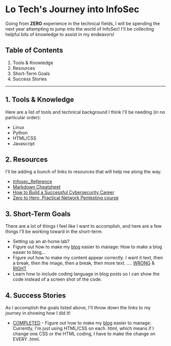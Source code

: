 # Lo Tech's Journey into InfoSec
Going from **ZERO** experience in the technical fields, I will be spending the next year attempting to jump into the world of InfoSec! I'll be collecting helpful bits of knowledge to assist in my endeavors!

## Table of Contents
1. Tools & Knowledge
2. Resources
3. Short-Term Goals
4. Success Stories
---

## 1. Tools & Knowledge
Here are a list of tools and technical background I think I'll be needing (in no particular order):
* Linux
* Python
* HTML/CSS
* Javascript

## 2. Resources
I'll be adding a bunch of links to resources that will help me along the way.
* [Infosec_Reference](https://github.com/rmusser01/Infosec_Reference/blob/master/Sphinx/README.md)
* [Markdown Cheatsheet](https://github.com/adam-p/markdown-here/wiki/Markdown-Cheatsheet)
* [How to Build a Successful Cybersecurity Career](https://danielmiessler.com/blog/build-successful-infosec-career/)
* [Zero to Hero, Practical Network Pentesting course](https://www.thecybermentor.com/zero-to-hero-pentesting)


## 3. Short-Term Goals
There are a lot of things I feel like I want to accomplish, and here are a few things I'll be working toward in the short-term:
* Setting up an at-home lab?
* Figure out how to make my [blog](https://thelotech.github.io) easier to manage: How to make a blog easier to blog...
* Figure out how to make my content appear correctly. I want it text, then a break, then the image, then a break, then more text.
....  [WRONG](wrongcode.png "The wrong coding way") & [RIGHT](rightcode.png "The correct coding way")
* Learn how to include coding language in blog posts so I can show the code instead of a screen shot of the code.

## 4. Success Stories
As I accomplish the goals listed above, I'll throw down the links to my journey in showing how I did it!
* [COMPLETED](https://thelotech.github.io/blogentry3.html) - Figure out how to make my [blog](https://thelotech.github.io) easier to manage: Currently, I'm just using HTML/CSS on each .html, which means if I change one CSS or the HTML coding, I have to make the change on EVERY .html.
